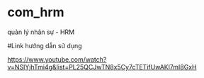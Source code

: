 # com_hrm
quản lý nhân sự - HRM


#Link hướng dẫn sử dụng 

https://www.youtube.com/watch?v=NSIYjhTmi4g&list=PL25QCJwTN8x5Cy7cTETifUwAKl7mI8GxH
